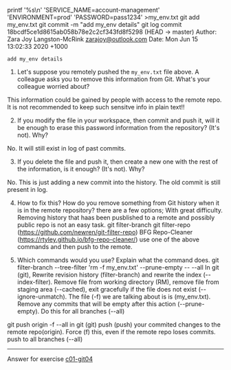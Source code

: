 printf '%s\n' 'SERVICE_NAME=account-management' 'ENVIRONMENT=prod' 'PASSWORD=pass1234' >my_env.txt
git add my_env.txt
git commit -m "add my_env details"
git log
commit 18bcdf5ce1d8615ab058b78e2c2cf343fd8f5298 (HEAD -> master)
Author: Zara Joy Langston-McRink <zarajoy@outlook.com>
Date:   Mon Jun 15 13:02:33 2020 +1000

    add my_env details
    
    
1. Let's suppose you remotely pushed the `my_env.txt` file above. A colleague asks you to remove this information from Git. What's your colleague worried about?

This information could be gained by people with access to the remote repo. It is not recommended to keep such sensitve info in plain text!!


2. If you modify the file in your workspace, then commit and push it, will it be enough to erase this password information from the repository? (It's not). Why?

No. It will still exist in log of past  commits.


3. If you delete the file and push it, then create a new one with the rest of the information, is it enough? (It's not). Why?

No. This is just adding a new commit into the history. The old commit is still present in log.


4. How to fix this? How do you remove something from Git history when it is in the remote repository?
there are a few options;
With great difficulty. Removing history that haas been pusblished to a remote and possibly public repo is not an easy task.
git filter-branch
git filter-repo (https://github.com/newren/git-filter-repo) 
BFG Repo-Cleaner (https://rtyley.github.io/bfg-repo-cleaner/)
use one of the above commands and then push to the remote.


5. Which commands would you use? Explain what the command does.
git filter-branch --tree-filter 'rm -f my_env.txt' --prune-empty -- --all
In git (git), Rewrite revision history (filter-branch) and rewrite the index (--index-filter). Remove file from working directory (RM), remove file from staging area (--cached), exit gracefully if the file does not exist (--ignore-unmatch). The file (-f) we are talking about is is (my_env.txt). Remove any commits that will be empty after this action (--prune-empty). Do this for all branches (--all)

git push origin -f --all
in git (git) push (push) your commited changes to the remote repo(origin). Force (f) this, even if the remote repo loses commits. push to all branches (--all)

   

<!-- Don't change anything below this point-->
<!-- Before commiting, remove both commented lines--> 
***
Answer for exercise [c01-git04](https://github.com/devopsacademyau/academy/blob/23cc1dfa31e85651e3cdc1b0ef38da21518841ba/classes/01class/exercises/c01-git04/README.md)
